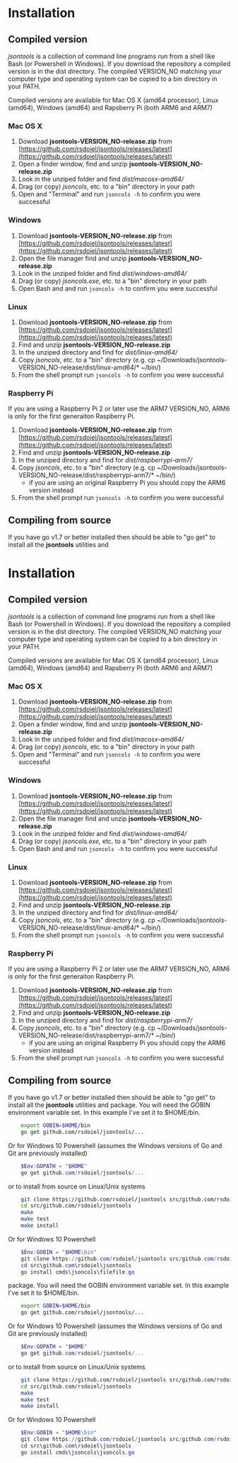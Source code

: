 
# Installation

## Compiled version

*jsontools* is a collection of command line programs run from a shell like Bash (or Powershell in Windows). If you download the repository a compiled version is in the dist directory. The compiled VERSION_NO matching your computer type and operating system can be copied to a bin directory in your PATH.

Compiled versions are available for Mac OS X (amd64 processor), Linux (amd64), Windows (amd64) and Rapsberry Pi (both ARM6 and ARM7)

### Mac OS X

1. Download **jsontools-VERSION_NO-release.zip** from [https://github.com/rsdoiel/jsontools/releases/latest](https://github.com/rsdoiel/jsontools/releases/latest)
2. Open a finder window, find and unzip **jsontools-VERSION_NO-release.zip**
3. Look in the unziped folder and find *dist/macosx-amd64/*
4. Drag (or copy) *jsoncols*, etc. to a "bin" directory in your path
5. Open and "Terminal" and run `jsoncols -h` to confirm you were successful

### Windows

1. Download **jsontools-VERSION_NO-release.zip** from [https://github.com/rsdoiel/jsontools/releases/latest](https://github.com/rsdoiel/jsontools/releases/latest)
2. Open the file manager find and unzip **jsontools-VERSION_NO-release.zip**
3. Look in the unziped folder and find *dist/windows-amd64/*
4. Drag (or copy) *jsoncols.exe*, etc. to a "bin" directory in your path
5. Open Bash and and run `jsoncols -h` to confirm you were successful

### Linux

1. Download **jsontools-VERSION_NO-release.zip** from [https://github.com/rsdoiel/jsontools/releases/latest](https://github.com/rsdoiel/jsontools/releases/latest)
2. Find and unzip **jsontools-VERSION_NO-release.zip**
3. In the unziped directory and find for *dist/linux-amd64/*
4. Copy *jsoncols*, etc. to a "bin" directory (e.g. cp ~/Downloads/jsontools-VERSION_NO-release/dist/linux-amd64/\* ~/bin/)
5. From the shell prompt run `jsoncols -h` to confirm you were successful

### Raspberry Pi

If you are using a Raspberry Pi 2 or later use the ARM7 VERSION_NO, ARM6 is only for the first generaiton Raspberry Pi.

1. Download **jsontools-VERSION_NO-release.zip** from [https://github.com/rsdoiel/jsontools/releases/latest](https://github.com/rsdoiel/jsontools/releases/latest)
2. Find and unzip **jsontools-VERSION_NO-release.zip**
3. In the unziped directory and find for *dist/raspberrypi-arm7/*
4. Copy *jsoncols*, etc. to a "bin" directory (e.g. cp ~/Downloads/jsontools-VERSION_NO-release/dist/raspberrypi-arm7/\* ~/bin/)
    + if you are using an original Raspberry Pi you should copy the ARM6 version instead
5. From the shell prompt run `jsoncols -h` to confirm you were successful


## Compiling from source

If you have go v1.7 or better installed then should be able to "go get" to install all the **jsontools** utilities and

# Installation

## Compiled version

*jsontools* is a collection of command line programs run from a shell like Bash (or Powershell in Windows). If you download the repository a compiled version is in the dist directory. The compiled VERSION_NO matching your computer type and operating system can be copied to a bin directory in your PATH.

Compiled versions are available for Mac OS X (amd64 processor), Linux (amd64), Windows (amd64) and Rapsberry Pi (both ARM6 and ARM7)

### Mac OS X

1. Download **jsontools-VERSION_NO-release.zip** from [https://github.com/rsdoiel/jsontools/releases/latest](https://github.com/rsdoiel/jsontools/releases/latest)
2. Open a finder window, find and unzip **jsontools-VERSION_NO-release.zip**
3. Look in the unziped folder and find *dist/macosx-amd64/*
4. Drag (or copy) *jsoncols*, etc. to a "bin" directory in your path
5. Open and "Terminal" and run `jsoncols -h` to confirm you were successful

### Windows

1. Download **jsontools-VERSION_NO-release.zip** from [https://github.com/rsdoiel/jsontools/releases/latest](https://github.com/rsdoiel/jsontools/releases/latest)
2. Open the file manager find and unzip **jsontools-VERSION_NO-release.zip**
3. Look in the unziped folder and find *dist/windows-amd64/*
4. Drag (or copy) *jsoncols.exe*, etc. to a "bin" directory in your path
5. Open Bash and and run `jsoncols -h` to confirm you were successful

### Linux

1. Download **jsontools-VERSION_NO-release.zip** from [https://github.com/rsdoiel/jsontools/releases/latest](https://github.com/rsdoiel/jsontools/releases/latest)
2. Find and unzip **jsontools-VERSION_NO-release.zip**
3. In the unziped directory and find for *dist/linux-amd64/*
4. Copy *jsoncols*, etc. to a "bin" directory (e.g. cp ~/Downloads/jsontools-VERSION_NO-release/dist/linux-amd64/\* ~/bin/)
5. From the shell prompt run `jsoncols -h` to confirm you were successful

### Raspberry Pi

If you are using a Raspberry Pi 2 or later use the ARM7 VERSION_NO, ARM6 is only for the first generaiton Raspberry Pi.

1. Download **jsontools-VERSION_NO-release.zip** from [https://github.com/rsdoiel/jsontools/releases/latest](https://github.com/rsdoiel/jsontools/releases/latest)
2. Find and unzip **jsontools-VERSION_NO-release.zip**
3. In the unziped directory and find for *dist/raspberrypi-arm7/*
4. Copy *jsoncols*, etc. to a "bin" directory (e.g. cp ~/Downloads/jsontools-VERSION_NO-release/dist/raspberrypi-arm7/\* ~/bin/)
    + if you are using an original Raspberry Pi you should copy the ARM6 version instead
5. From the shell prompt run `jsoncols -h` to confirm you were successful


## Compiling from source

If you have go v1.7 or better installed then should be able to "go get" to install all the **jsontools** utilities and
package. You will need the GOBIN environment variable set. In this example I've set it to $HOME/bin.

```bash
    export GOBIN=$HOME/bin
    go get github.com/rsdoiel/jsontools/...
```

Or for Windows 10 Powershell (assumes the Windows versions of Go and Git are previously installed)


```powershell
    $Env:GOPATH = "$HOME"
    go get github.com/rsdoiel/jsontools/...
```

or to install from source on Linux/Unix systems

```bash
    git clone https://github.com/rsdoiel/jsontools src/github.com/rsdoiel/jsontools
    cd src/github.com/rsdoiel/jsontools
    make
    make test
    make install
```

Or for Windows 10 Powershell

```powershell
    $Env:GOBIN = "$HOME\bin"
    git clone https://github.com/rsdoiel/jsontools src/github.com/rsdoiel/jsontools
    cd src\github.com\rsdoiel\jsontools
    go install cmds\jsoncols\filefile.go
```


package. You will need the GOBIN environment variable set. In this example I've set it to $HOME/bin.

```bash
    export GOBIN=$HOME/bin
    go get github.com/rsdoiel/jsontools/...
```

Or for Windows 10 Powershell (assumes the Windows versions of Go and Git are previously installed)


```powershell
    $Env:GOPATH = "$HOME"
    go get github.com/rsdoiel/jsontools/...
```

or to install from source on Linux/Unix systems

```bash
    git clone https://github.com/rsdoiel/jsontools src/github.com/rsdoiel/jsontools
    cd src/github.com/rsdoiel/jsontools
    make
    make test
    make install
```

Or for Windows 10 Powershell

```powershell
    $Env:GOBIN = "$HOME\bin"
    git clone https://github.com/rsdoiel/jsontools src/github.com/rsdoiel/jsontools
    cd src\github.com\rsdoiel\jsontools
    go install cmds\jsoncols\jsoncols.go
```


